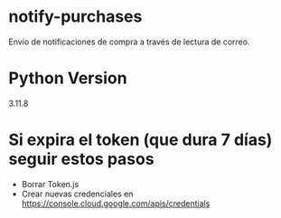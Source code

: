 # notify-purchases
Envío de notificaciones de compra a través de lectura de correo.

# Python Version
3.11.8


# Si expira el token (que dura 7 días) seguir estos pasos
- Borrar Token.js
- Crear nuevas credenciales en https://console.cloud.google.com/apis/credentials
